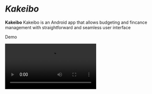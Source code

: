 # *Kakeibo*

**Kakeibo** Kakeibo is an Android app that allows budgeting and fincance management with straightforward and seamless user interface

Demo

<video src='https://user-images.githubusercontent.com/9661884/197657251-ecda8223-00b2-4a04-9a87-9c5e98e47e73.mov' />
